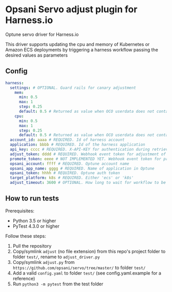 # Opsani Servo adjust plugin for Harness.io

Optune servo driver for Harness.io

This driver supports updating the cpu and memory of Kubernetes or Amazon ECS deployments by triggering a harness workflow passing the desired values as parameters

## Config

```yaml
harness:
  settings: # OPTIONAL. Guard rails for canary adjustment
    mem:
      min: 0.5
      max: 1
      step: 0.25
      default: 0.5 # Returned as value when OCO userdata does not contain value for memory
    cpu:
      min: 0.5
      max: 1
      step: 0.25
      default: 0.5 # Returned as value when OCO userdata does not contain value for cpu
  account_id: aaaa # REQUIRED. Id of harness account
  application: bbbb # REQUIRED. Id of the harness application
  api_key: cccc # REQUIRED. X-API-KEY for authentication during retrieval of workflow status
  adjust_token: dddd # REQUIRED. Webhook event token for adjustment of canary settings
  promote_token: eeee # NOT IMPLEMENTED YET. Webhook event token for promotion of settings
  opsani_account: ffff # REQUIRED. Optune account name
  opsani_app_name: gggg # REQUIRED. Name of application in Optune
  opsani_token: hhhh # REQUIRED. Optune auth token
  target_platform: k8s # REQUIRED. Either 'ecs' or 'k8s'
  adjust_timeout: 3600 # OPTIONAL. How long to wait for workflow to be in SUCCESS or FAILED status
```

## How to run tests

Prerequisites:

* Python 3.5 or higher
* PyTest 4.3.0 or higher

Follow these steps:

1. Pull the repository
1. Copy/symlink `adjust` (no file extension) from this repo's project folder to folder `test/`, rename to `adjust_driver.py`
1. Copy/symlink `adjust.py` from `https://github.com/opsani/servo/tree/master/` to folder `test/`
1. Add a valid `config.yaml` to folder `test/` (see config.yaml.example for a reference)
1. Run `python3 -m pytest` from the test folder
